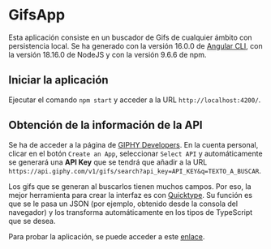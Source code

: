 # GifsApp

Esta aplicación consiste en un buscador de Gifs de cualquier ámbito con persistencia local. Se ha generado con la versión 16.0.0 de [Angular CLI](https://github.com/angular/angular-cli), con la versión 18.16.0 de NodeJS y con la versión 9.6.6 de npm.

## Iniciar la aplicación

Ejecutar el comando `npm start` y acceder a la URL `http://localhost:4200/`.

## Obtención de la información de la API

Se ha de acceder a la página de [GIPHY Developers](https://developers.giphy.com). En la cuenta personal, clicar en el botón `Create an App`, seleccionar `Select API` y automáticamente se generará una **API Key** que se tendrá que añadir a la URL `https://api.giphy.com/v1/gifs/search?api_key=API_KEY&q=TEXTO_A_BUSCAR`.

Los gifs que se generan al buscarlos tienen muchos campos. Por eso, la mejor herramienta para crear la interfaz es con [Quicktype](https://app.quicktype.io). Su función es que se le pasa un JSON (por ejemplo, obtenido desde la consola del navegador) y los transforma automáticamente en los tipos de TypeScript que se desea.

Para probar la aplicación, se puede acceder a este [enlace](https://gifs-app-amin.netlify.app).
